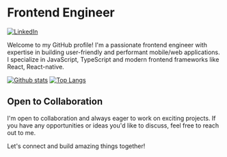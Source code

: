 # Frontend Engineer

[![LinkedIn](https://img.shields.io/badge/LinkedIn-Connect-blue)](https://www.linkedin.com/in/junaid-shirur-39428821a/)

Welcome to my GitHub profile! I'm a passionate frontend engineer with expertise in building user-friendly and performant mobile/web applications. I specialize in JavaScript, TypeScript and modern frontend frameworks like React, React-native.

[![Github stats](https://github-readme-stats.vercel.app/api?username=junaid-shirur&show_icons=true&theme=transparent&show=reviews,prs_merged,prs_merged_percentage)](https://github.com/anuraghazra/github-readme-stats)
[![Top Langs](https://github-readme-stats.vercel.app/api/top-langs/?username=junaid-shirur&layout=compact)](https://github.com/anuraghazra/github-readme-stats)
## Open to Collaboration

I'm open to collaboration and always eager to work on exciting projects. If you have any opportunities or ideas you'd like to discuss, feel free to reach out to me.

Let's connect and build amazing things together!

